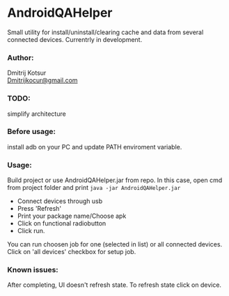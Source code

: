 # AndroidQAHelper
Small utility for install/uninstall/clearing cache and data from several connected devices. 
Currentrly in development.


### Author: 
Dmitrij Kotsur  
Dmitrijkocur@gmail.com

### TODO: 
simplify architecture
### Before usage: 
install adb on your PC and update PATH enviroment variable.

### Usage:

Build project or use AndroidQAHelper.jar from repo. In this case, open cmd from project folder and print `java -jar AndroidQAHelper.jar`

- Connect devices through usb
- Press 'Refresh'
- Print your package name/Choose apk
- Click on functional radiobutton
- Click run.

You can run choosen job for one (selected in list) or all connected devices. Click on 'all devices' checkbox for setup job.

### Known issues:
After completing, UI doesn't refresh state. To refresh state click on device.
